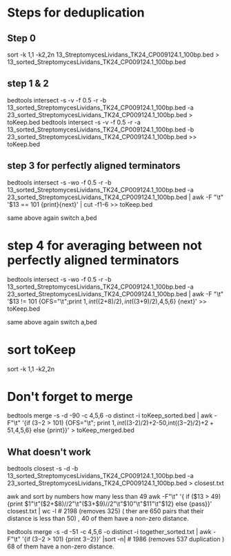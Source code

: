 # Steps for deduplication

## Step 0 
sort -k 1,1 -k2,2n 13_StreptomycesLividans_TK24_CP009124.1_100bp.bed > 13_sorted_StreptomycesLividans_TK24_CP009124.1_100bp.bed 

## step 1 & 2
bedtools intersect -s -v -f 0.5 -r -b 13_sorted_StreptomycesLividans_TK24_CP009124.1_100bp.bed -a 23_sorted_StreptomycesLividans_TK24_CP009124.1_100bp.bed > toKeep.bed
bedtools intersect -s -v -f 0.5 -r -a 13_sorted_StreptomycesLividans_TK24_CP009124.1_100bp.bed -b 23_sorted_StreptomycesLividans_TK24_CP009124.1_100bp.bed >> toKeep.bed

## step 3 for perfectly aligned terminators
bedtools intersect -s -wo -f 0.5 -r -b 13_sorted_StreptomycesLividans_TK24_CP009124.1_100bp.bed -a 23_sorted_StreptomycesLividans_TK24_CP009124.1_100bp.bed | awk -F "\t" '$13 == 101 {print}{next}' | cut -f1-6 >> toKeep.bed 

same above again switch a,bed

# step 4 for averaging between not perfectly aligned terminators
bedtools intersect -s -wo -f 0.5 -r -b 13_sorted_StreptomycesLividans_TK24_CP009124.1_100bp.bed -a 23_sorted_StreptomycesLividans_TK24_CP009124.1_100bp.bed | awk -F "\t" '$13 != 101 {OFS="\t";print $1,int(($2+$8)/2), int(($3+$9)/2),$4,$5,$6} {next}'  >> toKeep.bed 

same above again switch a,bed

# sort toKeep
sort -k 1,1 -k2,2n 

# Don't forget to merge
bedtools merge -s -d -90 -c 4,5,6  -o distinct -i toKeep_sorted.bed | awk -F"\t" '{if ($3-$2 > 101) {OFS="\t"; print $1,int(($3-$2)/2)+$2-50,int(($3-$2)/2)+$2+51,$4,$5,$6} else {print}}' > toKeep_merged.bed 

## What doesn't work

bedtools closest -s -d -b 13_sorted_StreptomycesLividans_TK24_CP009124.1_100bp.bed -a 23_sorted_StreptomycesLividans_TK24_CP009124.1_100bp.bed > closest.txt

awk and sort by numbers how many less than 49
awk  -F"\t" '{ if ($13 > 49) {print $1"\t"($2+$8)//2"\t"($3+$9)//2"\t"$10"\t"$11"\t"$12} else {pass}}' closest.txt | wc -l # 2198 (removes 325) ( ther are 650 pairs that their distance is less than 50) , 40 of them have a non-zero distance.

bedtools merge -s -d -51 -c 4,5,6  -o distinct -i together_sorted.txt | awk -F"\t" '{if ($3-$2 > 101) {print $3-$2}}' |sort -n| # 1986 (removes 537 duplication ) 68 of them have a non-zero distance.